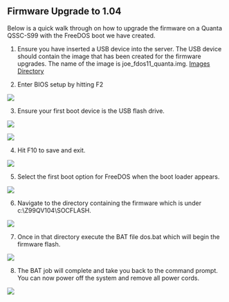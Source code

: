 ## Firmware Upgrade to 1.04
Below is a quick walk through on how to upgrade the firmware on a Quanta QSSC-S99 with the FreeDOS boot we have created.

1. Ensure you have inserted a USB device into the server.  The USB device should contain the image that has been created for the firmware upgrades.  The name of the image is joe_fdos11_quanta.img. [Images Directory](https://github.com/CCI-MOC/moc/tree/master/operations/images)

2. Enter BIOS setup by hitting F2

![](https://github.com/CCI-MOC/moc/blob/master/docs/images/quanta_fw_104_udpdate_01.png)

3. Ensure your first boot device is the USB flash drive.

![](https://github.com/CCI-MOC/moc/blob/master/docs/images/quanta_fw_104_udpdate_02.png)

![](https://github.com/CCI-MOC/moc/blob/master/docs/images/quanta_fw_104_udpdate_03.png)

4. Hit F10 to save and exit.

![](https://github.com/CCI-MOC/moc/blob/master/docs/images/quanta_fw_104_udpdate_04.png)

5. Select the first boot option for FreeDOS when the boot loader appears.

![](https://github.com/CCI-MOC/moc/blob/master/docs/images/quanta_fw_104_udpdate_05.png)

6. Navigate to the directory containing the firmware which is under c:\Z99QV104\SOCFLASH.

![](https://github.com/CCI-MOC/moc/blob/master/docs/images/quanta_fw_104_udpdate_07.png)

7. Once in that directory execute the BAT file dos.bat which will begin the firmware flash.

![](https://github.com/CCI-MOC/moc/blob/master/docs/images/quanta_fw_104_udpdate_08.png)

8. The BAT job will complete and take you back to the command prompt.  You can now power off the system and remove all power cords.

![](https://github.com/CCI-MOC/moc/blob/master/docs/images/quanta_fw_104_udpdate_10.png)

